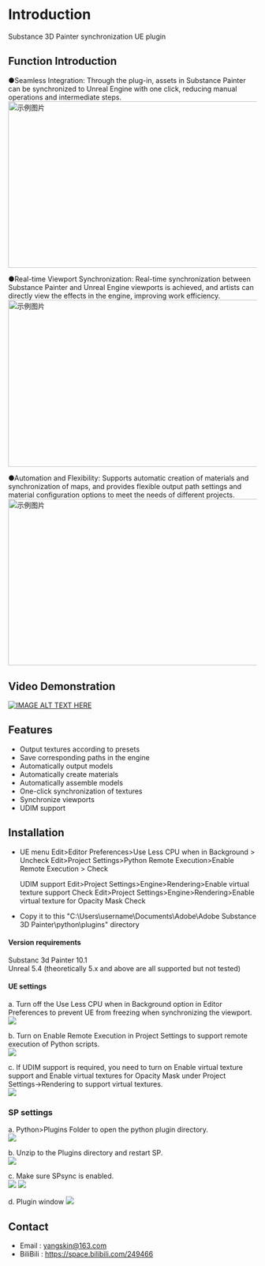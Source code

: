 # Introduction

Substance 3D Painter synchronization UE plugin<br>

## Function Introduction
●Seamless Integration:
Through the plug-in, assets in Substance Painter can be synchronized to Unreal Engine with one click, reducing manual operations and intermediate steps.
<img src="doc/1.gif" width="600" height="337.5" alt="示例图片">

●Real-time Viewport Synchronization:
Real-time synchronization between Substance Painter and Unreal Engine viewports is achieved, and artists can directly view the effects in the engine, improving work efficiency.
<img src="doc/2.gif" width="600" height="337.5" alt="示例图片">

●Automation and Flexibility:
Supports automatic creation of materials and synchronization of maps, and provides flexible output path settings and material configuration options to meet the needs of different projects.
<img src="doc/3.gif" width="600" height="337.5" alt="示例图片">

## Video Demonstration
[![IMAGE ALT TEXT HERE](https://img.youtube.com/vi/K-tsUKiZ9qc/0.jpg)](https://www.youtube.com/watch?v=K-tsUKiZ9qc)<br>

## Features
- Output textures according to presets
- Save corresponding paths in the engine
- Automatically output models
- Automatically create materials
- Automatically assemble models
- One-click synchronization of textures
- Synchronize viewports
- UDIM support

## Installation
- UE menu 
  Edit>Editor Preferences>Use Less CPU when in Background > Uncheck
  Edit>Project Settings>Python Remote Execution>Enable Remote Execution > Check
  
  UDIM support
  Edit>Project Settings>Engine>Rendering>Enable virtual texture support Check
  Edit>Project Settings>Engine>Rendering>Enable virtual texture for Opacity Mask Check

- Copy it to this "C:\Users\username\Documents\Adobe\Adobe Substance 3D Painter\python\plugins" directory

#### Version requirements</br>
  Substanc 3d Painter 10.1</br>
  Unreal 5.4 (theoretically 5.x and above are all supported but not tested)</br>

#### UE settings</br>
a. Turn off the Use Less CPU when in Background option in Editor Preferences to prevent UE from freezing when synchronizing the viewport.</br>
![](doc/4.png)

b. Turn on Enable Remote Execution in Project Settings to support remote execution of Python scripts.</br>
![](doc/5.png)

c. If UDIM support is required, you need to turn on Enable virtual texture support and Enable virtual textures for Opacity Mask under Project Settings->Rendering to support virtual textures.</br>
![](doc/6.png)

### SP settings</br>
a. Python>Plugins Folder to open the python plugin directory.</br>
![](doc/7.png)

b. Unzip to the Plugins directory and restart SP.</br>
![](doc/8.png)

c. Make sure SPsync is enabled.</br>
![](doc/9.png)
![](doc/10.png)

d. Plugin window
![](doc/11.png)


## Contact
- Email    : yangskin@163.com
- BiliBili : https://space.bilibili.com/249466



